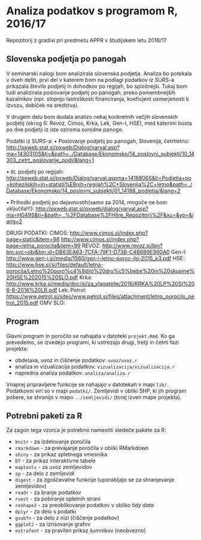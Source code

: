 # Analiza podatkov s programom R, 2016/17

Repozitorij z gradivi pri predmetu APPR v študijskem letu 2016/17

## Slovenska podjetja po panogah

V seminarski nalogi bom analizirala slovenska podjetja. Analiza bo potekala v dveh delih, prvi del v katerem bom na podlagi podatkov iz SURS-a prikazala število podjetij in dohodkov po regijah, bo splošnejši. Tukaj bom tudi analizirala poslovanje podjetij po panogah, preko pomembnejših kazalnikov (npr. stopnjo lastniškosti financiranja, koeficjent usmerjenosti k izvozu, dobiček na sredstva).

V drugem delu bom dodala analizo nekaj konkretnih večjih slovenskih podjetij (okrog 6: Revoz, Cimos, Krka, Lek, Gen-I, HSE), med katerimi bosta po dve podjetji iz iste oziroma sorodne panoge. 

Podatki iz SURS-a:
•	Poslovanje podjetij po panogah, Slovenija, četrtletno:
http://pxweb.stat.si/pxweb/Dialog/varval.asp?ma=1430310S&ti=&path=../Database/Ekonomsko/14_poslovni_subjekti/10_14303_cetrt_poslovanje_podj/&lang=1

•	št. podjetij po regijah: 
http://pxweb.stat.si/pxweb/Dialog/varval.aspma=1418806S&ti=Podjetja+po+kohezijskih+in+statisti%E8nih+regijah%2C+Slovenija%2C+letno&path=../Database/Ekonomsko/14_poslovni_subjekti/01_14188_podjetja/&lang=2

•	Prihodki podjetij po dejavnostih(samo za 2014, mogoče ne bom vključila!!!): 
http://pxweb.stat.si/pxweb/dialog/varval.asp?ma=H049S&ti=&path=..%2FDatabase%2FHitre_Repozitorij%2F&xu=&yp=&lang=2

DRUGI PODATKI:
CIMOS: http://www.cimos.si/index.php?page=static&item=98
http://www.cimos.si/index.php?page=letna_porocila&item=99
REVOZ: http://www.revoz.si/bin?bin.svc=obj&bin.id=DB63EA63-7CFA-79F1-D73B-C4B6B9E960A0
Gen-I: http://www.gen-i.si/media/1560/gen-i-letno-poroc-ilo-2015_k3.pdf
HSE: http://www.hse.si/si/files/default/letna-porocila/Letno%20poro%c4%8dilo%20dru%c5%bebe%20in%20skupine%20HSE%202015%20SLO.pdf
Krka:  http://www.krka.si/media/doc/si/za_vlagatelje/2016/KRKA%20LP%20SI%206-6-2016%20LR.pdf
Lek:
Petrol: https://www.petrol.si/sites/www.petrol.si/files/attachment/letno_porocilo_petrol_2015.pdf
OMV SLO:

## Program

Glavni program in poročilo se nahajata v datoteki `projekt.Rmd`. Ko ga prevedemo,
se izvedejo programi, ki ustrezajo drugi, tretji in četrti fazi projekta:

* obdelava, uvoz in čiščenje podatkov: `uvoz/uvoz.r`
* analiza in vizualizacija podatkov: `vizualizacija/vizualizacija.r`
* napredna analiza podatkov: `analiza/analiza.r`

Vnaprej pripravljene funkcije se nahajajo v datotekah v mapi `lib/`. Podatkovni
viri so v mapi `podatki/`. Zemljevidi v obliki SHP, ki jih program pobere, se
shranijo v mapo `../zemljevidi/` (torej izven mape projekta).

## Potrebni paketi za R

Za zagon tega vzorca je potrebno namestiti sledeče pakete za R:

* `knitr` - za izdelovanje poročila
* `rmarkdown` - za prevajanje poročila v obliki RMarkdown
* `shiny` - za prikaz spletnega vmesnika
* `DT` - za prikaz interaktivne tabele
* `maptools` - za uvoz zemljevidov
* `sp` - za delo z zemljevidi
* `digest` - za zgoščevalne funkcije (uporabljajo se za shranjevanje zemljevidov)
* `readr` - za branje podatkov
* `rvest` - za pobiranje spletnih strani
* `reshape2` - za preoblikovanje podatkov v obliko *tidy data*
* `dplyr` - za delo s podatki
* `gsubfn` - za delo z nizi (čiščenje podatkov)
* `ggplot2` - za izrisovanje grafov
* `extrafont` - za pravilen prikaz šumnikov (neobvezno)
